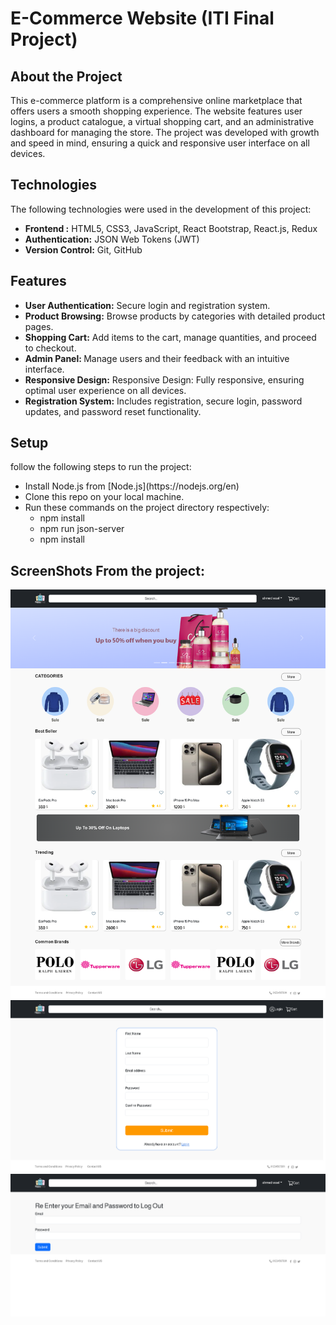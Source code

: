 # E-Commerce Website (ITI Final Project)

## About the Project
This e-commerce platform is a comprehensive online marketplace that offers users a smooth shopping experience. The website features user logins, a product catalogue, a virtual shopping cart, and an administrative dashboard for managing the store. The project was developed with growth and speed in mind, ensuring a quick and responsive user interface on all devices.

## Technologies
The following technologies were used in the development of this project:
<ul>
  <li><strong>Frontend :</strong> HTML5, CSS3, JavaScript, React Bootstrap, React.js, Redux</li>
  <li><strong>Authentication:</strong> JSON Web Tokens (JWT)</li>
  <li><strong>Version Control:</strong>  Git, GitHub </li>
</ul>

## Features
<ul>
  <li><strong>User Authentication:</strong> Secure login and registration system.</li>
  <li><strong>Product Browsing:</strong> Browse products by categories with detailed product pages.</li>
  <li><strong>Shopping Cart:</strong> Add items to the cart, manage quantities, and proceed to checkout.</li>
  <li><strong>Admin Panel: </strong> Manage users and their feedback with an intuitive interface.</li>
  <li><strong>Responsive Design:</strong> Responsive Design: Fully responsive, ensuring optimal user experience on all devices.</li>
  <li><strong>Registration System:</strong> Includes registration, secure login, password updates, and password reset functionality.</li>
</ul>

## Setup
follow the following steps to run the project:
<ul>
  <li>Install Node.js from [Node.js](https://nodejs.org/en) </li>
  <li>Clone this repo on your local machine.</li>
  <li>Run these commands on the project directory respectively:
  <ul>
    <li>npm install</li>
    <li>npm run json-server</li>
    <li>npm install</li>
  </ul>
  </li>
</ul>

## ScreenShots From the project:
<picture>
  <img alt="Project image 1" src="./src/assets/ProjectScreenshots/1.png">
</picture>
<picture>
  <img alt="Project image 2" src="./src/assets/ProjectScreenshots/2.png">
</picture>
<picture>
  <img alt="Project image 3" src="./src/assets/ProjectScreenshots/3.png">
</picture>
